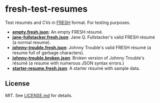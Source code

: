 fresh-test-resumes
==================
Test résumés and CVs in [FRESH][f] format. For testing purposes.

- [**empty.fresh.json**][e]: An empty FRESH résumé.
- [**jane-fullstacker.fresh.json**][jq]: Jane Q. Fullstacker's valid FRESH
résumé (a normal resume).
- [**johnny-trouble.fresh.json**][jt]: Johnny Trouble's valid FRESH résumé (a
resume full of garbage characters).
- [**johnny-trouble.broken.json**][jtb]: Broken version of Johnny Trouble's
résumé (a resume with numerous JSON syntax errors.)
- [**starter-resume.fresh.json**][s]: A starter résumé with sample data.

## License

MIT. See [LICENSE.md][lic] for details.

[e]: src/empty.fresh.json
[jq]: src/jane-fullstacker.fresh.json
[jt]: src/johnny-trouble.fresh.json
[jtb]: src/johnny-trouble.broken.fresh.jsnon
[lic]: https://github.com/fluentdesk/fresh-test-resumes/blob/master/LICENSE.md
[f]: https://github.com/fluentdesk/FRESCA
[s]: src/starter-resume.fresh.json
